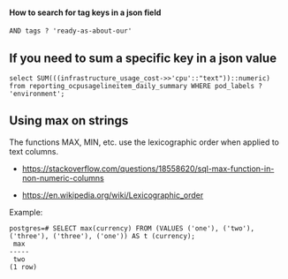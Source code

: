 #### How to search for tag keys in a json field

```
AND tags ? 'ready-as-about-our'
```

## If you need to sum a specific key in a json value

```
select SUM(((infrastructure_usage_cost->>'cpu'::"text"))::numeric) from reporting_ocpusagelineitem_daily_summary WHERE pod_labels ? 'environment';
```

## Using max on strings

The functions MAX, MIN, etc. use the lexicographic order when applied to text columns.

- https://stackoverflow.com/questions/18558620/sql-max-function-in-non-numeric-columns

- https://en.wikipedia.org/wiki/Lexicographic_order

Example:

```
postgres=# SELECT max(currency) FROM (VALUES ('one'), ('two'), ('three'), ('three'), ('one')) AS t (currency);
 max
-----
 two
(1 row)
```

